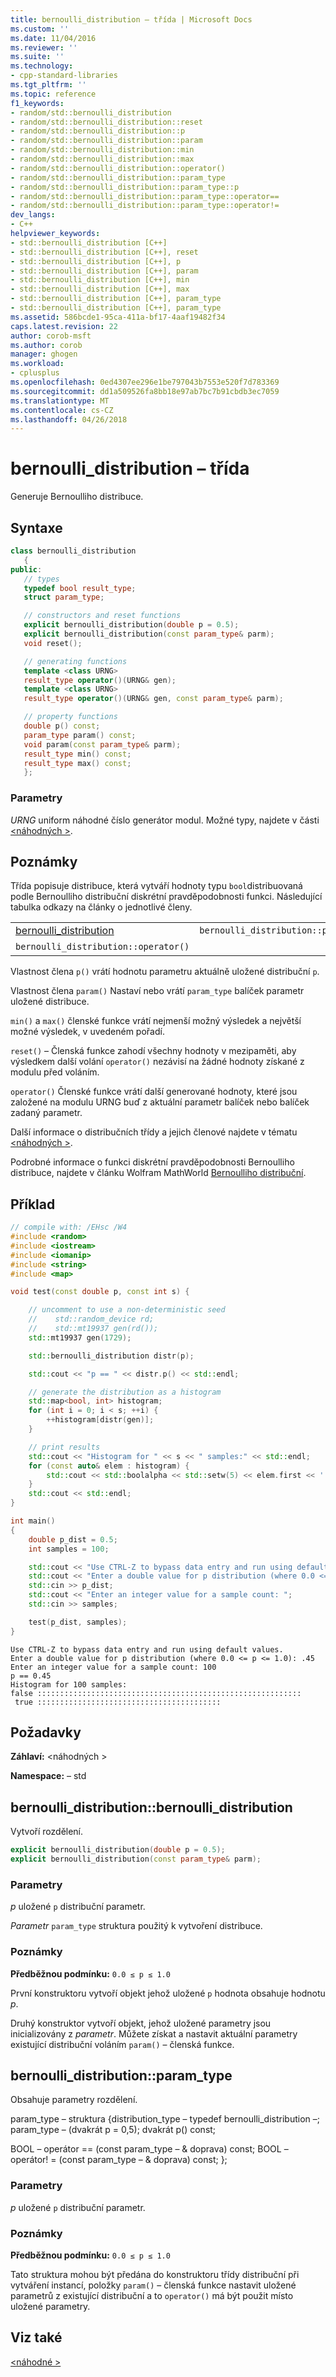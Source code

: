 ```yaml
---
title: bernoulli_distribution – třída | Microsoft Docs
ms.custom: ''
ms.date: 11/04/2016
ms.reviewer: ''
ms.suite: ''
ms.technology:
- cpp-standard-libraries
ms.tgt_pltfrm: ''
ms.topic: reference
f1_keywords:
- random/std::bernoulli_distribution
- random/std::bernoulli_distribution::reset
- random/std::bernoulli_distribution::p
- random/std::bernoulli_distribution::param
- random/std::bernoulli_distribution::min
- random/std::bernoulli_distribution::max
- random/std::bernoulli_distribution::operator()
- random/std::bernoulli_distribution::param_type
- random/std::bernoulli_distribution::param_type::p
- random/std::bernoulli_distribution::param_type::operator==
- random/std::bernoulli_distribution::param_type::operator!=
dev_langs:
- C++
helpviewer_keywords:
- std::bernoulli_distribution [C++]
- std::bernoulli_distribution [C++], reset
- std::bernoulli_distribution [C++], p
- std::bernoulli_distribution [C++], param
- std::bernoulli_distribution [C++], min
- std::bernoulli_distribution [C++], max
- std::bernoulli_distribution [C++], param_type
- std::bernoulli_distribution [C++], param_type
ms.assetid: 586bcde1-95ca-411a-bf17-4aaf19482f34
caps.latest.revision: 22
author: corob-msft
ms.author: corob
manager: ghogen
ms.workload:
- cplusplus
ms.openlocfilehash: 0ed4307ee296e1be797043b7553e520f7d783369
ms.sourcegitcommit: dd1a509526fa8bb18e97ab7bc7b91cbdb3ec7059
ms.translationtype: MT
ms.contentlocale: cs-CZ
ms.lasthandoff: 04/26/2018
---
```

# <a name="bernoullidistribution-class"></a>bernoulli_distribution – třída

Generuje Bernoulliho distribuce.

## <a name="syntax"></a>Syntaxe

```cpp
class bernoulli_distribution
   {
public:
   // types
   typedef bool result_type;
   struct param_type;

   // constructors and reset functions
   explicit bernoulli_distribution(double p = 0.5);
   explicit bernoulli_distribution(const param_type& parm);
   void reset();

   // generating functions
   template <class URNG>
   result_type operator()(URNG& gen);
   template <class URNG>
   result_type operator()(URNG& gen, const param_type& parm);

   // property functions
   double p() const;
   param_type param() const;
   void param(const param_type& parm);
   result_type min() const;
   result_type max() const;
   };
```

### <a name="parameters"></a>Parametry

*URNG* uniform náhodné číslo generátor modul. Možné typy, najdete v části [ \<náhodných >](../standard-library/random.md).

## <a name="remarks"></a>Poznámky

Třída popisuje distribuce, která vytváří hodnoty typu `bool`distribuovaná podle Bernoulliho distribuční diskrétní pravděpodobnosti funkci. Následující tabulka odkazy na články o jednotlivé členy.

||||
|-|-|-|
|[bernoulli_distribution](#bernoulli_distribution)|`bernoulli_distribution::p`|`bernoulli_distribution::param`|
|`bernoulli_distribution::operator()`||[param_type](#param_type)|

Vlastnost člena `p()` vrátí hodnotu parametru aktuálně uložené distribuční `p`.

Vlastnost člena `param()` Nastaví nebo vrátí `param_type` balíček parametr uložené distribuce.

`min()` a `max()` členské funkce vrátí nejmenší možný výsledek a největší možné výsledek, v uvedeném pořadí.

`reset()` – Členská funkce zahodí všechny hodnoty v mezipaměti, aby výsledkem další volání `operator()` nezávisí na žádné hodnoty získané z modulu před voláním.

`operator()` Členské funkce vrátí další generované hodnoty, které jsou založené na modulu URNG buď z aktuální parametr balíček nebo balíček zadaný parametr.

Další informace o distribučních třídy a jejich členové najdete v tématu [ \<náhodných >](../standard-library/random.md).

Podrobné informace o funkci diskrétní pravděpodobnosti Bernoulliho distribuce, najdete v článku Wolfram MathWorld [Bernoulliho distribuční](http://go.microsoft.com/fwlink/p/?linkid=398467).

## <a name="example"></a>Příklad

```cpp
// compile with: /EHsc /W4
#include <random>
#include <iostream>
#include <iomanip>
#include <string>
#include <map>

void test(const double p, const int s) {

    // uncomment to use a non-deterministic seed
    //    std::random_device rd;
    //    std::mt19937 gen(rd());
    std::mt19937 gen(1729);

    std::bernoulli_distribution distr(p);

    std::cout << "p == " << distr.p() << std::endl;

    // generate the distribution as a histogram
    std::map<bool, int> histogram;
    for (int i = 0; i < s; ++i) {
        ++histogram[distr(gen)];
    }

    // print results
    std::cout << "Histogram for " << s << " samples:" << std::endl;
    for (const auto& elem : histogram) {
        std::cout << std::boolalpha << std::setw(5) << elem.first << ' ' << std::string(elem.second, ':') << std::endl;
    }
    std::cout << std::endl;
}

int main()
{
    double p_dist = 0.5;
    int samples = 100;

    std::cout << "Use CTRL-Z to bypass data entry and run using default values." << std::endl;
    std::cout << "Enter a double value for p distribution (where 0.0 <= p <= 1.0): ";
    std::cin >> p_dist;
    std::cout << "Enter an integer value for a sample count: ";
    std::cin >> samples;

    test(p_dist, samples);
}
```

```Output
Use CTRL-Z to bypass data entry and run using default values.
Enter a double value for p distribution (where 0.0 <= p <= 1.0): .45
Enter an integer value for a sample count: 100
p == 0.45
Histogram for 100 samples:
false :::::::::::::::::::::::::::::::::::::::::::::::::::::::::::
 true :::::::::::::::::::::::::::::::::::::::::
```

## <a name="requirements"></a>Požadavky

**Záhlaví:** \<náhodných >

**Namespace:** – std

## <a name="bernoulli_distribution"></a>  bernoulli_distribution::bernoulli_distribution

Vytvoří rozdělení.

```cpp
explicit bernoulli_distribution(double p = 0.5);
explicit bernoulli_distribution(const param_type& parm);
```

### <a name="parameters"></a>Parametry

*p* uložené `p` distribuční parametr.

*Parametr* `param_type` struktura použitý k vytvoření distribuce.

### <a name="remarks"></a>Poznámky

**Předběžnou podmínku:** `0.0 ≤ p ≤ 1.0`

První konstruktoru vytvoří objekt jehož uložené `p` hodnota obsahuje hodnotu *p*.

Druhý konstruktor vytvoří objekt, jehož uložené parametry jsou inicializovány z *parametr*. Můžete získat a nastavit aktuální parametry existující distribuční voláním `param()` – členská funkce.

## <a name="param_type"></a>  bernoulli_distribution::param_type

Obsahuje parametry rozdělení.

param_type – struktura {distribution_type – typedef bernoulli_distribution –; param_type – (dvakrát p = 0,5); dvakrát p() const;

   BOOL – operátor == (const param_type – & doprava) const; BOOL – operátor! = (const param_type – & doprava) const; };

### <a name="parameters"></a>Parametry

*p* uložené `p` distribuční parametr.

### <a name="remarks"></a>Poznámky

**Předběžnou podmínku:** `0.0 ≤ p ≤ 1.0`

Tato struktura mohou být předána do konstruktoru třídy distribuční při vytváření instancí, položky `param()` – členská funkce nastavit uložené parametrů z existující distribuční a to `operator()` má být použit místo uložené parametry.

## <a name="see-also"></a>Viz také

[\<náhodné >](../standard-library/random.md)<br/>
